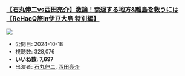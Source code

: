### [【石丸伸二vs西田亮介】激論！衰退する地方&離島を救うには【ReHacQ旅in伊豆大島 特別編】](https://www.youtube.com/watch?v=4AiBsr89Kkc)
[![](https://img.youtube.com/vi/4AiBsr89Kkc/sddefault.jpg)](https://www.youtube.com/watch?v=4AiBsr89Kkc)
-   公開日: 2024-10-18
-   視聴数: 328,076
-   **いいね数: 7,697**
-   出演者: [石丸伸二](/rehacq_fan/people/石丸伸二 "wikilink"), [西田亮介](/rehacq_fan/people/西田亮介 "wikilink")
